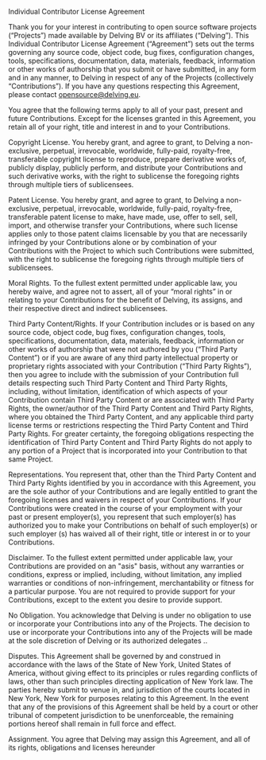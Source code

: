 Individual Contributor License Agreement

Thank you for your interest in contributing to open source software projects (“Projects”) made available by Delving BV or its affiliates (“Delving”). This Individual Contributor License Agreement (“Agreement”) sets out the terms governing any source code, object code, bug fixes, configuration changes, tools, specifications, documentation, data, materials, feedback, information or other works of authorship that you submit or have submitted, in any form and in any manner, to Delving in respect of any of the Projects (collectively “Contributions”). If you have any questions respecting this Agreement, please contact opensource@delving.eu.

You agree that the following terms apply to all of your past, present and future Contributions. Except for the licenses granted in this Agreement, you retain all of your right, title and interest in and to your Contributions.

Copyright License. You hereby grant, and agree to grant, to Delving a non-exclusive, perpetual, irrevocable, worldwide, fully-paid, royalty-free, transferable copyright license to reproduce, prepare derivative works of, publicly display, publicly perform, and distribute your Contributions and such derivative works, with the right to sublicense the foregoing rights through multiple tiers of sublicensees.

Patent License. You hereby grant, and agree to grant, to Delving a non-exclusive, perpetual, irrevocable, worldwide, fully-paid, royalty-free, transferable patent license to make, have made, use, offer to sell, sell, import, and otherwise transfer your Contributions, where such license applies only to those patent claims licensable by you that are necessarily infringed by your Contributions alone or by combination of your Contributions with the Project to which such Contributions were submitted, with the right to sublicense the foregoing rights through multiple tiers of sublicensees.

Moral Rights. To the fullest extent permitted under applicable law, you hereby waive, and agree not to assert, all of your “moral rights” in or relating to your Contributions for the benefit of Delving, its assigns, and their respective direct and indirect sublicensees.

Third Party Content/Rights. If your Contribution includes or is based on any source code, object code, bug fixes, configuration changes, tools, specifications, documentation, data, materials, feedback, information or other works of authorship that were not authored by you (“Third Party Content”) or if you are aware of any third party intellectual property or proprietary rights associated with your Contribution (“Third Party Rights”), then you agree to include with the submission of your Contribution full details respecting such Third Party Content and Third Party Rights, including, without limitation, identification of which aspects of your Contribution contain Third Party Content or are associated with Third Party Rights, the owner/author of the Third Party Content and Third Party Rights, where you obtained the Third Party Content, and any applicable third party license terms or restrictions respecting the Third Party Content and Third Party Rights. For greater certainty, the foregoing obligations respecting the identification of Third Party Content and Third Party Rights do not apply to any portion of a Project that is incorporated into your Contribution to that same Project.

Representations. You represent that, other than the Third Party Content and Third Party Rights identified by you in accordance with this Agreement, you are the sole author of your Contributions and are legally entitled to grant the foregoing licenses and waivers in respect of your Contributions. If your Contributions were created in the course of your employment with your past or present employer(s), you represent that such employer(s) has authorized you to make your Contributions on behalf of such employer(s) or such employer (s) has waived all of their right, title or interest in or to your Contributions.

Disclaimer. To the fullest extent permitted under applicable law, your Contributions are provided on an "asis" basis, without any warranties or conditions, express or implied, including, without limitation, any implied warranties or conditions of non-infringement, merchantability or fitness for a particular purpose. You are not required to provide support for your Contributions, except to the extent you desire to provide support.

No Obligation. You acknowledge that Delving is under no obligation to use or incorporate your Contributions into any of the Projects. The decision to use or incorporate your Contributions into any of the Projects will be made at the sole discretion of Delving or its authorized delegates ..

Disputes. This Agreement shall be governed by and construed in accordance with the laws of the State of New York, United States of America, without giving effect to its principles or rules regarding conflicts of laws, other than such principles directing application of New York law. The parties hereby submit to venue in, and jurisdiction of the courts located in New York, New York for purposes relating to this Agreement. In the event that any of the provisions of this Agreement shall be held by a court or other tribunal of competent jurisdiction to be unenforceable, the remaining portions hereof shall remain in full force and effect.

Assignment. You agree that Delving may assign this Agreement, and all of its rights, obligations and licenses hereunder
